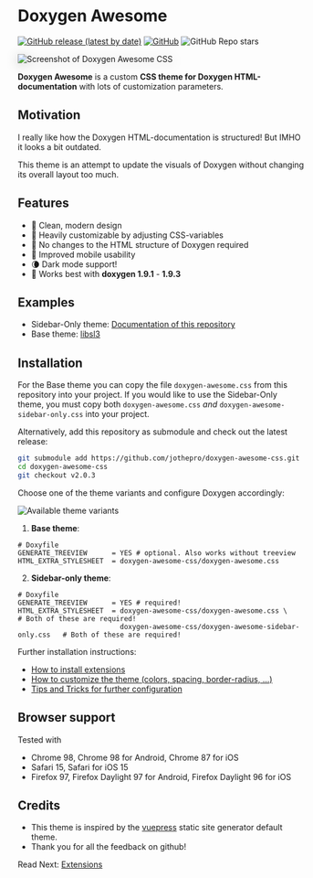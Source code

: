 #  Doxygen Awesome

[![GitHub release (latest by date)](https://img.shields.io/github/v/release/jothepro/doxygen-awesome-css)](https://github.com/jothepro/doxygen-awesome-css/releases/latest)
[![GitHub](https://img.shields.io/github/license/jothepro/doxygen-awesome-css)](https://github.com/jothepro/doxygen-awesome-css/blob/main/LICENSE)
![GitHub Repo stars](https://img.shields.io/github/stars/jothepro/doxygen-awesome-css)

<div style="filter: drop-shadow(0px 3px 10px rgba(0,0,0,0.22)); max-width: 500px">

![Screenshot of Doxygen Awesome CSS](img/screenshot.png)

</div>

**Doxygen Awesome** is a custom **CSS theme for Doxygen HTML-documentation** with lots of customization parameters.

## Motivation

I really like how the Doxygen HTML-documentation is structured! But IMHO it looks a bit outdated.

This theme is an attempt to update the visuals of Doxygen without changing its overall layout too much.

## Features

- 🌈 Clean, modern design
- 🚀 Heavily customizable by adjusting CSS-variables
- 🧩 No changes to the HTML structure of Doxygen required
- 📱 Improved mobile usability
- 🌘 Dark mode support!
- 🥇 Works best with **doxygen 1.9.1** - **1.9.3**

## Examples

- Sidebar-Only theme: [Documentation of this repository](https://jothepro.github.io/doxygen-awesome-css/)
- Base theme: [libsl3](https://a4z.github.io/libsl3/)
 
## Installation

For the Base theme you can copy the file `doxygen-awesome.css` from this repository into your project. If you would like to use the Sidebar-Only theme, you must copy both `doxygen-awesome.css` _and_ `doxygen-awesome-sidebar-only.css` into your project.

Alternatively, add this repository as submodule and check out the latest release:

```bash
git submodule add https://github.com/jothepro/doxygen-awesome-css.git
cd doxygen-awesome-css
git checkout v2.0.3
```

Choose one of the theme variants and configure Doxygen accordingly:

<span id="variants_image">

![Available theme variants](img/theme-variants.drawio.svg)

</span>

1. **Base theme**:
```
# Doxyfile
GENERATE_TREEVIEW      = YES # optional. Also works without treeview
HTML_EXTRA_STYLESHEET  = doxygen-awesome-css/doxygen-awesome.css
```

2. **Sidebar-only theme**:
```
# Doxyfile
GENERATE_TREEVIEW      = YES # required!
HTML_EXTRA_STYLESHEET  = doxygen-awesome-css/doxygen-awesome.css \              # Both of these are required!
                         doxygen-awesome-css/doxygen-awesome-sidebar-only.css   # Both of these are required!
```

Further installation instructions:

- [How to install extensions](docs/extensions.md)
- [How to customize the theme (colors, spacing, border-radius, ...)](docs/customization.md)
- [Tips and Tricks for further configuration](docs/tricks.md)

## Browser support

Tested with

- Chrome 98, Chrome 98 for Android, Chrome 87 for iOS
- Safari 15, Safari for iOS 15
- Firefox 97, Firefox Daylight 97 for Android, Firefox Daylight 96 for iOS

## Credits

- This theme is inspired by the [vuepress](https://vuepress.vuejs.org/) static site generator default theme.
- Thank you for all the feedback on github!

<span class="next_section_button">

Read Next: [Extensions](docs/extensions.md)
</span>
